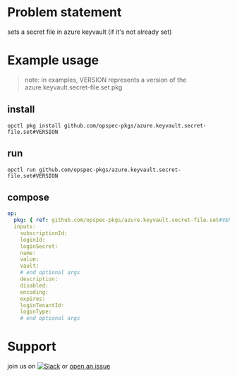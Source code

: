 # Problem statement
sets a secret file in azure keyvault (if it's not already set)

# Example usage

> note: in examples, VERSION represents a version of the azure.keyvault.secret-file.set pkg

## install

```shell
opctl pkg install github.com/opspec-pkgs/azure.keyvault.secret-file.set#VERSION
```

## run

```
opctl run github.com/opspec-pkgs/azure.keyvault.secret-file.set#VERSION
```

## compose

```yaml
op:
  pkg: { ref: github.com/opspec-pkgs/azure.keyvault.secret-file.set#VERSION }
  inputs:
    subscriptionId:
    loginId:
    loginSecret:
    name:
    value:
    vault:
    # end optional args
    description:
    disabled:
    encoding:
    expires:
    loginTenantId:
    loginType:
    # end optional args
```

# Support

join us on [![Slack](https://opspec-slackin.herokuapp.com/badge.svg)](https://opspec-slackin.herokuapp.com/)
or [open an issue](https://github.com/opspec-pkgs/azure.keyvault.secret-file.set/issues)
